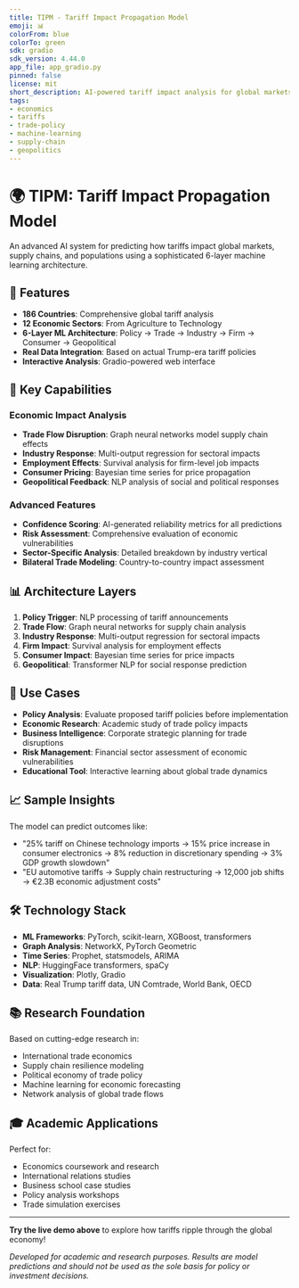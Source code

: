 ```yaml
---
title: TIPM - Tariff Impact Propagation Model
emoji: 📊
colorFrom: blue
colorTo: green
sdk: gradio
sdk_version: 4.44.0
app_file: app_gradio.py
pinned: false
license: mit
short_description: AI-powered tariff impact analysis for global markets
tags:
- economics
- tariffs
- trade-policy
- machine-learning
- supply-chain
- geopolitics
---
```


# 🌍 TIPM: Tariff Impact Propagation Model

An advanced AI system for predicting how tariffs impact global markets, supply chains, and populations using a sophisticated 6-layer machine learning architecture.

## 🚀 Features

- **186 Countries**: Comprehensive global tariff analysis
- **12 Economic Sectors**: From Agriculture to Technology
- **6-Layer ML Architecture**: Policy → Trade → Industry → Firm → Consumer → Geopolitical
- **Real Data Integration**: Based on actual Trump-era tariff policies
- **Interactive Analysis**: Gradio-powered web interface

## 🎯 Key Capabilities

### Economic Impact Analysis
- **Trade Flow Disruption**: Graph neural networks model supply chain effects
- **Industry Response**: Multi-output regression for sectoral impacts  
- **Employment Effects**: Survival analysis for firm-level job impacts
- **Consumer Pricing**: Bayesian time series for price propagation
- **Geopolitical Feedback**: NLP analysis of social and political responses

### Advanced Features
- **Confidence Scoring**: AI-generated reliability metrics for all predictions
- **Risk Assessment**: Comprehensive evaluation of economic vulnerabilities
- **Sector-Specific Analysis**: Detailed breakdown by industry vertical
- **Bilateral Trade Modeling**: Country-to-country impact assessment

## 📊 Architecture Layers

1. **Policy Trigger**: NLP processing of tariff announcements
2. **Trade Flow**: Graph neural networks for supply chain analysis  
3. **Industry Response**: Multi-output regression for sectoral impacts
4. **Firm Impact**: Survival analysis for employment effects
5. **Consumer Impact**: Bayesian time series for price impacts
6. **Geopolitical**: Transformer NLP for social response prediction

## 🔬 Use Cases

- **Policy Analysis**: Evaluate proposed tariff policies before implementation
- **Economic Research**: Academic study of trade policy impacts
- **Business Intelligence**: Corporate strategic planning for trade disruptions
- **Risk Management**: Financial sector assessment of economic vulnerabilities
- **Educational Tool**: Interactive learning about global trade dynamics

## 📈 Sample Insights

The model can predict outcomes like:
- "25% tariff on Chinese technology imports → 15% price increase in consumer electronics → 8% reduction in discretionary spending → 3% GDP growth slowdown"
- "EU automotive tariffs → Supply chain restructuring → 12,000 job shifts → €2.3B economic adjustment costs"

## 🛠️ Technology Stack

- **ML Frameworks**: PyTorch, scikit-learn, XGBoost, transformers
- **Graph Analysis**: NetworkX, PyTorch Geometric  
- **Time Series**: Prophet, statsmodels, ARIMA
- **NLP**: HuggingFace transformers, spaCy
- **Visualization**: Plotly, Gradio
- **Data**: Real Trump tariff data, UN Comtrade, World Bank, OECD

## 📚 Research Foundation

Based on cutting-edge research in:
- International trade economics
- Supply chain resilience modeling
- Political economy of trade policy
- Machine learning for economic forecasting
- Network analysis of global trade flows

## 🎓 Academic Applications

Perfect for:
- Economics coursework and research
- International relations studies  
- Business school case studies
- Policy analysis workshops
- Trade simulation exercises

---

**Try the live demo above** to explore how tariffs ripple through the global economy!

*Developed for academic and research purposes. Results are model predictions and should not be used as the sole basis for policy or investment decisions.*
